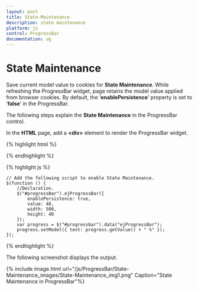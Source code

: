 ```yaml
---
layout: post
title: State-Maintenance
description: state maintenance
platform: js
control: ProgressBar
documentation: ug
---
```


# State Maintenance

Save current model value to cookies for **State Maintenance**. While refreshing the ProgressBar widget, page retains the model value applied from browser cookies. By default, the ‘**enablePersistence**’ property is set to ‘**false**’ in the ProgressBar.

The following steps explain the **State Maintenance** in the ProgressBar control.

In the **HTML** page, add a **&lt;div&gt;** element to render the ProgressBar widget.

{% highlight html %}

   <div class="control">
        <div id="progressbar"></div>
   </div>

{% endhighlight %}

{% highlight js %}


    // Add the following script to enable State Maintenance.
    $(function () {
        //Declaration.
        $("#progressBar").ejProgressBar({
            enablePersistence: true,
            value: 40,
            width: 500,
            height: 40
        });
        var progress = $("#progressbar").data("ejProgressBar");
        progress.setModel({ text: progress.getValue() + " %" });
    });

{% endhighlight %}

The following screenshot displays the output.

{% include image.html url="/js/ProgressBar/State-Maintenance_images/State-Maintenance_img1.png" Caption="State Maintenance in ProgressBar"%}

